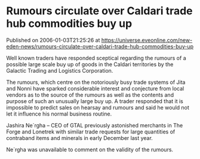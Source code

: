 # Rumours circulate over Caldari trade hub commodities buy up
Published on 2006-01-03T21:25:26 at https://universe.eveonline.com/new-eden-news/rumours-circulate-over-caldari-trade-hub-commodities-buy-up

Well known traders have responded sceptical regarding the rumours of a possible large scale buy up of goods in the Caldari territories by the Galactic Trading and Logistics Corporation.   
  
The rumours, which centre on the notoriously busy trade systems of Jita and Nonni have sparked considerable interest and conjecture from local vendors as to the source of the rumours as well as the contents and purpose of such an unusually large buy up. A trader responded that it is impossible to predict sales on hearsay and rumours and said he would not let it influence his normal business routine.   
  
Jashira Ne´rgha – CEO of GTAL previously astonished merchants in The Forge and Lonetrek with similar trade requests for large quantities of contraband items and minerals in early December last year.   
  
Ne´rgha was unavailable to comment on the validity of the rumours.
